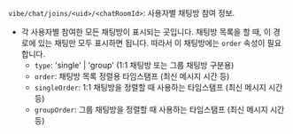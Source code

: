 

`vibe/chat/joins/<uid>/<chatRoomId>`: 사용자별 채팅방 참여 정보.
- 각 사용자별 참여한 모든 채팅방이 표시되는 곳입니다.
   채팅방 목록을 할 때, 이 경로에 있는 채팅만 모두 표시하면 됩니다.
   따라서 이 채팅방에는 `order` 속성이 필요합니다.
    - `type`: 'single' | 'group' (1:1 채팅방 또는 그룹 채팅방 구분용)
    - `order`: 채팅방 목록 정렬용 타임스탬프 (최신 메시지 시간 등)
    - `singleOrder`: 1:1 채팅방을 정렬할 때 사용하는 타임스탬프 (최신 메시지 시간 등)
    - `groupOrder`: 그룹 채팅방을 정렬할 때 사용하는 타임스탬프 (최신 메시지 시간 등)